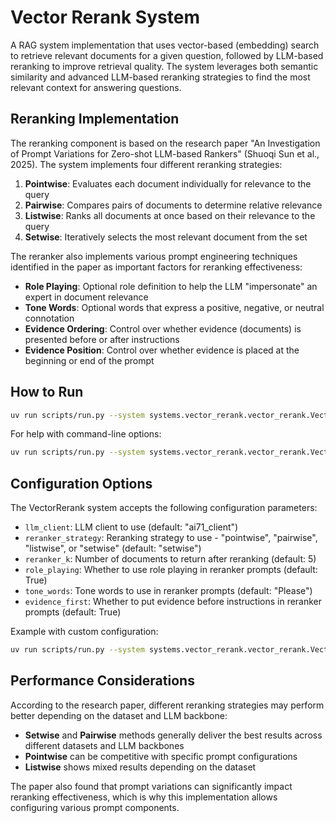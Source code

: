 # Vector Rerank System

A RAG system implementation that uses vector-based (embedding) search to retrieve relevant documents for a given question, followed by LLM-based reranking to improve retrieval quality. The system leverages both semantic similarity and advanced LLM-based reranking strategies to find the most relevant context for answering questions.

## Reranking Implementation

The reranking component is based on the research paper "An Investigation of Prompt Variations for Zero-shot LLM-based Rankers" (Shuoqi Sun et al., 2025). The system implements four different reranking strategies:

1. **Pointwise**: Evaluates each document individually for relevance to the query
2. **Pairwise**: Compares pairs of documents to determine relative relevance
3. **Listwise**: Ranks all documents at once based on their relevance to the query
4. **Setwise**: Iteratively selects the most relevant document from the set

The reranker also implements various prompt engineering techniques identified in the paper as important factors for reranking effectiveness:

- **Role Playing**: Optional role definition to help the LLM "impersonate" an expert in document relevance
- **Tone Words**: Optional words that express a positive, negative, or neutral connotation
- **Evidence Ordering**: Control over whether evidence (documents) is presented before or after instructions
- **Evidence Position**: Control over whether evidence is placed at the beginning or end of the prompt

## How to Run

```bash
uv run scripts/run.py --system systems.vector_rerank.vector_rerank.VectorRerank --input data/generated_qa_pairs/dmds_JK09SKjyanxs1.n5.tsv
```

For help with command-line options:

```bash
uv run scripts/run.py --system systems.vector_rerank.vector_rerank.VectorRerank --help
```

## Configuration Options

The VectorRerank system accepts the following configuration parameters:

- `llm_client`: LLM client to use (default: "ai71_client")
- `reranker_strategy`: Reranking strategy to use - "pointwise", "pairwise", "listwise", or "setwise" (default: "setwise")
- `reranker_k`: Number of documents to return after reranking (default: 5)
- `role_playing`: Whether to use role playing in reranker prompts (default: True)
- `tone_words`: Tone words to use in reranker prompts (default: "Please")
- `evidence_first`: Whether to put evidence before instructions in reranker prompts (default: True)

Example with custom configuration:

```bash
uv run scripts/run.py --system systems.vector_rerank.vector_rerank.VectorRerank --input data/generated_qa_pairs/dmds_JK09SKjyanxs1.n5.tsv --reranker_strategy listwise --reranker_k 3 --role_playing False
```

## Performance Considerations

According to the research paper, different reranking strategies may perform better depending on the dataset and LLM backbone:

- **Setwise** and **Pairwise** methods generally deliver the best results across different datasets and LLM backbones
- **Pointwise** can be competitive with specific prompt configurations
- **Listwise** shows mixed results depending on the dataset

The paper also found that prompt variations can significantly impact reranking effectiveness, which is why this implementation allows configuring various prompt components.
